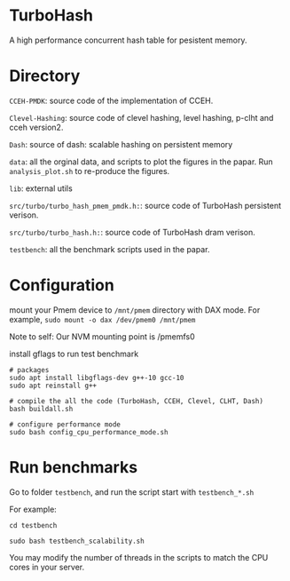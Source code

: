 # TurboHash

A high performance concurrent hash table for pesistent memory.

# Directory

`CCEH-PMDK`: source code of the implementation of CCEH.

`Clevel-Hashing`: source code of clevel hashing, level hashing, p-clht and cceh version2.

`Dash`: source of dash: scalable hashing on persistent memory

`data`: all the orginal data, and scripts to plot the figures in the papar. Run `analysis_plot.sh` to re-produce the figures.

`lib`: external utils

`src/turbo/turbo_hash_pmem_pmdk.h:`: source code of TurboHash persistent verison.

`src/turbo/turbo_hash.h:`: source code of TurboHash dram verison.

`testbench`: all the benchmark scripts used in the papar.

# Configuration

mount your Pmem device to `/mnt/pmem` directory with DAX mode. For example, `sudo mount -o dax /dev/pmem0 /mnt/pmem`

Note to self: Our NVM mounting point is /pmemfs0

install gflags to run test benchmark

```
# packages
sudo apt install libgflags-dev g++-10 gcc-10
sudo apt reinstall g++

# compile the all the code (TurboHash, CCEH, Clevel, CLHT, Dash)
bash buildall.sh

# configure performance mode
sudo bash config_cpu_performance_mode.sh
```

# Run benchmarks

Go to folder `testbench`, and run the script start with `testbench_*.sh`

For example:

```
cd testbench

sudo bash testbench_scalability.sh

```

You may modify the number of threads in the scripts to match the CPU cores in your server.


